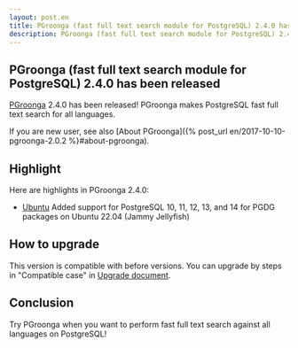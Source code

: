 ```yaml
---
layout: post.en
title: PGroonga (fast full text search module for PostgreSQL) 2.4.0 has been released
description: PGroonga (fast full text search module for PostgreSQL) 2.4.0 has been released!
---
```


## PGroonga (fast full text search module for PostgreSQL) 2.4.0 has been released

[PGroonga](https://pgroonga.github.io/) 2.4.0 has been released! PGroonga makes PostgreSQL fast full text search for all languages.

If you are new user, see also [About PGroonga]({% post_url en/2017-10-10-pgroonga-2.0.2 %}#about-pgroonga).

## Highlight

Here are highlights in PGroonga 2.4.0:

  * [Ubuntu](https://pgroonga.github.io/install/ubuntu.html) Added support for PostgreSQL 10, 11, 12, 13, and 14 for PGDG packages on Ubuntu 22.04 (Jammy Jellyfish)

## How to upgrade

This version is compatible with before versions. You can upgrade by steps in "Compatible case" in [Upgrade document](https://pgroonga.github.io/upgrade/#compatible-case).

## Conclusion

Try PGroonga when you want to perform fast full text search against all languages on PostgreSQL!
